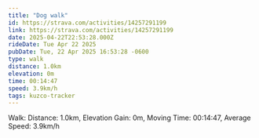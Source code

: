 ```yaml
---
title: "Dog walk"
id: https://strava.com/activities/14257291199
link: https://strava.com/activities/14257291199
date: 2025-04-22T22:53:28.000Z
rideDate: Tue Apr 22 2025
pubDate: Tue, 22 Apr 2025 16:53:28 -0600
type: walk
distance: 1.0km
elevation: 0m
time: 00:14:47
speed: 3.9km/h
tags: kuzco-tracker
---
```

Walk: Distance: 1.0km, Elevation Gain: 0m, Moving Time: 00:14:47, Average Speed: 3.9km/h